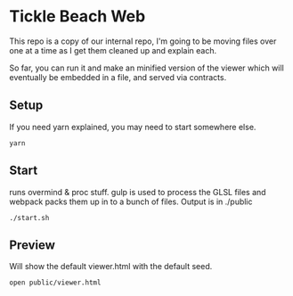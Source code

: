 # Tickle Beach Web

This repo is a copy of our internal repo, I'm going to be moving files over one at a time as I get
them cleaned up and explain each.

So far, you can run it and make an minified version of the viewer which will eventually be embedded
in a file, and served via contracts.

## Setup

If you need yarn explained, you may need to start somewhere else.

```
yarn
```

## Start

runs overmind & proc stuff. gulp is used to process the GLSL files and webpack packs them up in to a bunch of files.
Output is in ./public

```
./start.sh
```

## Preview

Will show the default viewer.html with the default seed.

```
open public/viewer.html
```
